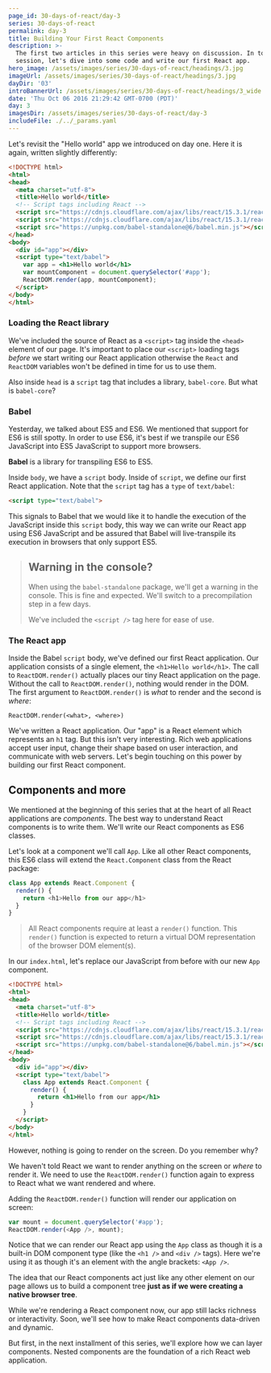 ```yaml
---
page_id: 30-days-of-react/day-3
series: 30-days-of-react
permalink: day-3
title: Building Your First React Components
description: >-
  The first two articles in this series were heavy on discussion. In today's
  session, let's dive into some code and write our first React app.
hero_image: /assets/images/series/30-days-of-react/headings/3.jpg
imageUrl: /assets/images/series/30-days-of-react/headings/3.jpg
dayDir: '03'
introBannerUrl: /assets/images/series/30-days-of-react/headings/3_wide.jpg
date: 'Thu Oct 06 2016 21:29:42 GMT-0700 (PDT)'
day: 3
imagesDir: /assets/images/series/30-days-of-react/day-3
includeFile: ./../_params.yaml
---
```


Let's revisit the "Hello world" app we introduced on day one. Here it is again, written slightly differently:

```html
<!DOCTYPE html>
<html>
<head>
  <meta charset="utf-8">
  <title>Hello world</title>
  <!-- Script tags including React -->
  <script src="https://cdnjs.cloudflare.com/ajax/libs/react/15.3.1/react.min.js"></script>
  <script src="https://cdnjs.cloudflare.com/ajax/libs/react/15.3.1/react-dom.min.js"></script>
  <script src="https://unpkg.com/babel-standalone@6/babel.min.js"></script>
</head>
<body>
  <div id="app"></div>
  <script type="text/babel">
    var app = <h1>Hello world</h1>
    var mountComponent = document.querySelector('#app');
    ReactDOM.render(app, mountComponent);
  </script>
</body>
</html>
```

<div id="demo1"></div>

### Loading the React library

We've included the source of React as a `<script>` tag inside the `<head>` element of our page. It's important to place our `<script>` loading tags _before_ we start writing our React application otherwise the `React` and `ReactDOM` variables won't be defined in time for us to use them.

Also inside `head` is a `script` tag that includes a library, `babel-core`. But what is `babel-core`?

### Babel

Yesterday, we talked about ES5 and ES6. We mentioned that support for ES6 is still spotty. In order to use ES6, it's best if we transpile our ES6 JavaScript into ES5 JavaScript to support more browsers.

**Babel** is a library for transpiling ES6 to ES5.

Inside `body`, we have a `script` body. Inside of `script`, we define our first React application. Note that the `script` tag has a `type` of `text/babel`:

```html
<script type="text/babel">
```

This signals to Babel that we would like it to handle the execution of the JavaScript inside this `script` body, this way we can write our React app using ES6 JavaScript and be assured that Babel will live-transpile its execution in browsers that only support ES5.

> ## Warning in the console?
>
> When using the `babel-standalone` package, we'll get a warning in the console. This is fine and expected. We'll switch to a precompilation step in a few days.
>
> We've included the `<script />` tag here for ease of use.

### The React app

Inside the Babel `script` body, we've defined our first React application. Our application consists of a single element, the `<h1>Hello world</h1>`. The call to `ReactDOM.render()` actually places our tiny React application on the page. Without the call to `ReactDOM.render()`, nothing would render in the DOM. The first argument to `ReactDOM.render()` is _what_ to render and the second is _where_:

```
ReactDOM.render(<what>, <where>)
```

We've written a React application. Our "app" is a React element which represents an `h1` tag. But this isn't very interesting. Rich web applications accept user input, change their shape based on user interaction, and communicate with web servers. Let's begin touching on this power by building our first React component.

## Components and more

We mentioned at the beginning of this series that at the heart of all React applications are _components_. The best way to understand React components is to write them. We'll write our React components as ES6 classes.

Let's look at a component we'll call `App`. Like all other React components, this ES6 class will extend the `React.Component` class from the React package:

```javascript
class App extends React.Component {
  render() {
    return <h1>Hello from our app</h1>
  }
}
```

> All React components require at least a `render()` function. This `render()` function is expected to return a virtual DOM representation of the browser DOM element(s).

In our `index.html`, let's replace our JavaScript from before with our new `App` component.

```html
<!DOCTYPE html>
<html>
<head>
  <meta charset="utf-8">
  <title>Hello world</title>
  <!-- Script tags including React -->
  <script src="https://cdnjs.cloudflare.com/ajax/libs/react/15.3.1/react.min.js"></script>
  <script src="https://cdnjs.cloudflare.com/ajax/libs/react/15.3.1/react-dom.min.js"></script>
  <script src="https://unpkg.com/babel-standalone@6/babel.min.js"></script>
</head>
<body>
  <div id="app"></div>
  <script type="text/babel">
    class App extends React.Component {
      render() {
        return <h1>Hello from our app</h1>
      }
    }
  </script>
</body>
</html>
```

However, nothing is going to render on the screen. Do you remember why?

We haven't told React we want to render anything on the screen or _where_ to render it. We need to use the `ReactDOM.render()` function again to express to React what we want rendered and where.

Adding the `ReactDOM.render()` function will render our application on screen:

```javascript
var mount = document.querySelector('#app');
ReactDOM.render(<App />, mount);
```

<div id="demo2"></div>

Notice that we can render our React app using the `App` class as though it is a built-in DOM component type (like the `<h1 />` and `<div />` tags). Here we're using it as though it's an element with the angle brackets: `<App />`.

The idea that our React components act just like any other element on our page allows us to build a component tree **just as if we were creating a native browser tree**.

While we're rendering a React component now, our app still lacks richness or interactivity. Soon, we'll see how to make React components data-driven and dynamic.

But first, in the next installment of this series, we'll explore how we can layer components. Nested components are the foundation of a rich React web application.

